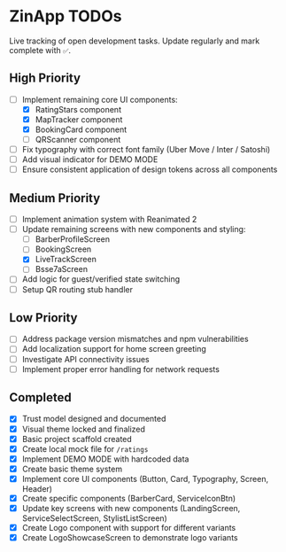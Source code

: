 # ZinApp TODOs

Live tracking of open development tasks.
Update regularly and mark complete with `✅`.

## High Priority

- [ ] Implement remaining core UI components:
  - [x] RatingStars component
  - [x] MapTracker component
  - [x] BookingCard component
  - [ ] QRScanner component
- [ ] Fix typography with correct font family (Uber Move / Inter / Satoshi)
- [ ] Add visual indicator for DEMO MODE
- [ ] Ensure consistent application of design tokens across all components

## Medium Priority

- [ ] Implement animation system with Reanimated 2
- [ ] Update remaining screens with new components and styling:
  - [ ] BarberProfileScreen
  - [ ] BookingScreen
  - [x] LiveTrackScreen
  - [ ] Bsse7aScreen
- [ ] Add logic for guest/verified state switching
- [ ] Setup QR routing stub handler

## Low Priority

- [ ] Address package version mismatches and npm vulnerabilities
- [ ] Add localization support for home screen greeting
- [ ] Investigate API connectivity issues
- [ ] Implement proper error handling for network requests

## Completed

- [x] Trust model designed and documented
- [x] Visual theme locked and finalized
- [x] Basic project scaffold created
- [x] Create local mock file for `/ratings`
- [x] Implement DEMO MODE with hardcoded data
- [x] Create basic theme system
- [x] Implement core UI components (Button, Card, Typography, Screen, Header)
- [x] Create specific components (BarberCard, ServiceIconBtn)
- [x] Update key screens with new components (LandingScreen, ServiceSelectScreen, StylistListScreen)
- [x] Create Logo component with support for different variants
- [x] Create LogoShowcaseScreen to demonstrate logo variants
